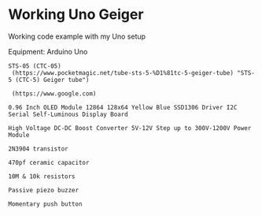 # Working Uno Geiger
 Working code example with my Uno setup

Equipment:
    Arduino Uno

    STS-05 (CTC-05)
     (https://www.pocketmagic.net/tube-sts-5-%D1%81tc-5-geiger-tube) "STS-5 (СTC-5) Geiger tube")

     (https://www.google.com)

    0.96 Inch OLED Module 12864 128x64 Yellow Blue SSD1306 Driver I2C Serial Self-Luminous Display Board

    High Voltage DC-DC Boost Converter 5V-12V Step up to 300V-1200V Power Module

    2N3904 transistor

    470pf ceramic capacitor

    10M & 10k resistors

    Passive piezo buzzer

    Momentary push button
